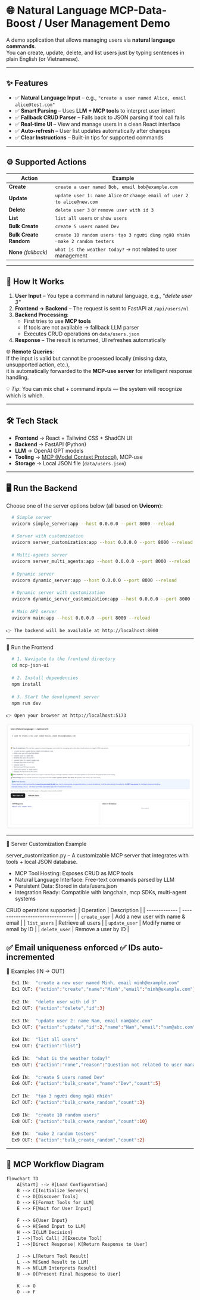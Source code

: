 # 🌐 Natural Language MCP-Data-Boost / User Management Demo

A demo application that allows managing users via **natural language commands**.  
You can create, update, delete, and list users just by typing sentences in plain English (or Vietnamese).

---

## ✨ Features

- ✅ **Natural Language Input** – e.g., `"create a user named Alice, email alice@test.com"`
- ✅ **Smart Parsing** – Uses **LLM + MCP tools** to interpret user intent
- ✅ **Fallback CRUD Parser** – Falls back to JSON parsing if tool call fails
- ✅ **Real-time UI** – View and manage users in a clean React interface
- ✅ **Auto-refresh** – User list updates automatically after changes
- ✅ **Clear Instructions** – Built-in tips for supported commands

---

## ⚙️ Supported Actions

| Action                | Example                                                                 |
|-----------------------|-------------------------------------------------------------------------|
| **Create**            | `create a user named Bob, email bob@example.com`                        |
| **Update**            | `update user 1: name Alice` or `change email of user 2 to alice@new.com`|
| **Delete**            | `delete user 3` or `remove user with id 3`                              |
| **List**              | `list all users` or `show users`                                        |
| **Bulk Create**       | `create 5 users named Dev`                                              |
| **Bulk Create Random**| `create 10 random users` · `tạo 3 người dùng ngẫu nhiên` · `make 2 random testers` |
| **None** *(fallback)* | `what is the weather today?` → not related to user management            |

---

## 🔎 How It Works

1. **User Input** – You type a command in natural language, e.g., *"delete user 3"*  
2. **Frontend → Backend** – The request is sent to FastAPI at `/api/users/nl`  
3. **Backend Processing**:
   - First tries to use **MCP tools**  
   - If tools are not available → fallback LLM parser  
   - Executes CRUD operations on `data/users.json`  
4. **Response** – The result is returned, UI refreshes automatically  

🌐 **Remote Queries**:  
If the input is valid but cannot be processed locally (missing data, unsupported action, etc.),  
it is automatically forwarded to the **MCP-use server** for intelligent response handling.  

💡 *Tip*: You can mix chat + command inputs — the system will recognize which is which.  

---

## 🛠️ Tech Stack

- **Frontend** → React + Tailwind CSS + ShadCN UI  
- **Backend** → FastAPI (Python)  
- **LLM** → OpenAI GPT models  
- **Tooling** → [MCP (Model Context Protocol)](https://github.com/isi-mcp), MCP-use  
- **Storage** → Local JSON file (`data/users.json`)  

---

## 🖥️ Run the Backend

Choose one of the server options below (all based on **Uvicorn**):

```bash
  # Simple server
  uvicorn simple_server:app --host 0.0.0.0 --port 8000 --reload

  # Server with customization
  uvicorn server_customization:app --host 0.0.0.0 --port 8000 --reload

  # Multi-agents server
  uvicorn server_multi_agents:app --host 0.0.0.0 --port 8000 --reload

  # Dynamic server
  uvicorn dynamic_server:app --host 0.0.0.0 --port 8000 --reload

  # Dynamic server with customization
  uvicorn dynamic_server_customization:app --host 0.0.0.0 --port 8000 --reload

  # Main API server
  uvicorn main:app --host 0.0.0.0 --port 8000 --reload

👉 The backend will be available at http://localhost:8000
```

---

🌟 Run the Frontend
```bash
  # 1. Navigate to the frontend directory
  cd mcp-json-ui

  # 2. Install dependencies
  npm install

  # 3. Start the development server
  npm run dev

👉 Open your browser at http://localhost:5173
```
![Alt text](pictures/frontend-main-ui.png)

---

📂 Server Customization Example

server_customization.py – A customizable MCP server that integrates with tools + local JSON database.
- MCP Tool Hosting: Exposes CRUD as MCP tools
- Natural Language Interface: Free-text commands parsed by LLM
- Persistent Data: Stored in data/users.json
- Integration Ready: Compatible with langchain, mcp SDKs, multi-agent systems

CRUD operations supported:
| Operation     | Description                      |
| ------------- | -------------------------------- |
| `create_user` | Add a new user with name & email |
| `list_users`  | Retrieve all users               |
| `update_user` | Modify name or email by ID       |
| `delete_user` | Remove a user by ID              |

✅ Email uniqueness enforced
✅ IDs auto-incremented
---
📖 Examples (IN → OUT)
```bash
  Ex1 IN:  "create a new user named Minh, email minh@example.com"
  Ex1 OUT: {"action":"create","name":"Minh","email":"minh@example.com"}

  Ex2 IN:  "delete user with id 3"
  Ex2 OUT: {"action":"delete","id":3}

  Ex3 IN:  "update user 2: name Nam, email nam@abc.com"
  Ex3 OUT: {"action":"update","id":2,"name":"Nam","email":"nam@abc.com"}

  Ex4 IN:  "list all users"
  Ex4 OUT: {"action":"list"}

  Ex5 IN:  "what is the weather today?"
  Ex5 OUT: {"action":"none","reason":"Question not related to user management"}

  Ex6 IN:  "create 5 users named Dev"
  Ex6 OUT: {"action":"bulk_create","name":"Dev","count":5}

  Ex7 IN:  "tạo 3 người dùng ngẫu nhiên"
  Ex7 OUT: {"action":"bulk_create_random","count":3}

  Ex8 IN:  "create 10 random users"
  Ex8 OUT: {"action":"bulk_create_random","count":10}

  Ex9 IN:  "make 2 random testers"
  Ex9 OUT: {"action":"bulk_create_random","count":2}

```

---
## 🔄 MCP Workflow Diagram
```mermaid
flowchart TD
    A[Start] --> B[Load Configuration]
    B --> C[Initialize Servers]
    C --> D[Discover Tools]
    D --> E[Format Tools for LLM]
    E --> F[Wait for User Input]
    
    F --> G{User Input}
    G --> H[Send Input to LLM]
    H --> I{LLM Decision}
    I -->|Tool Call| J[Execute Tool]
    I -->|Direct Response| K[Return Response to User]
    
    J --> L[Return Tool Result]
    L --> M[Send Result to LLM]
    M --> N[LLM Interprets Result]
    N --> O[Present Final Response to User]
    
    K --> O
    O --> F
